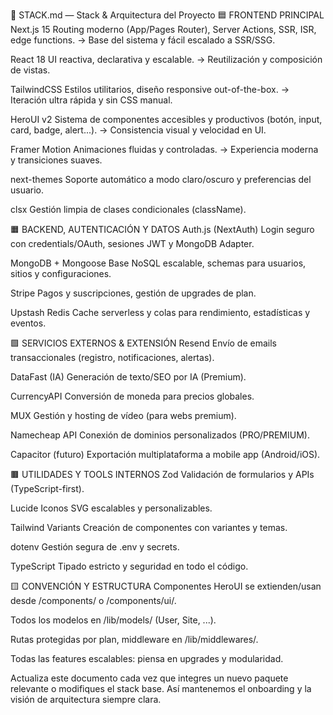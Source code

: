🧱 STACK.md — Stack & Arquitectura del Proyecto
🟦 FRONTEND PRINCIPAL
Next.js 15
Routing moderno (App/Pages Router), Server Actions, SSR, ISR, edge functions.
→ Base del sistema y fácil escalado a SSR/SSG.

React 18
UI reactiva, declarativa y escalable.
→ Reutilización y composición de vistas.

TailwindCSS
Estilos utilitarios, diseño responsive out-of-the-box.
→ Iteración ultra rápida y sin CSS manual.

HeroUI v2
Sistema de componentes accesibles y productivos (botón, input, card, badge, alert...).
→ Consistencia visual y velocidad en UI.

Framer Motion
Animaciones fluidas y controladas.
→ Experiencia moderna y transiciones suaves.

next-themes
Soporte automático a modo claro/oscuro y preferencias del usuario.

clsx
Gestión limpia de clases condicionales (className).

🟧 BACKEND, AUTENTICACIÓN Y DATOS
Auth.js (NextAuth)
Login seguro con credentials/OAuth, sesiones JWT y MongoDB Adapter.

MongoDB + Mongoose
Base NoSQL escalable, schemas para usuarios, sitios y configuraciones.

Stripe
Pagos y suscripciones, gestión de upgrades de plan.

Upstash Redis
Cache serverless y colas para rendimiento, estadísticas y eventos.

🟩 SERVICIOS EXTERNOS & EXTENSIÓN
Resend
Envío de emails transaccionales (registro, notificaciones, alertas).

DataFast (IA)
Generación de texto/SEO por IA (Premium).

CurrencyAPI
Conversión de moneda para precios globales.

MUX
Gestión y hosting de vídeo (para webs premium).

Namecheap API
Conexión de dominios personalizados (PRO/PREMIUM).

Capacitor (futuro)
Exportación multiplataforma a mobile app (Android/iOS).

🟫 UTILIDADES Y TOOLS INTERNOS
Zod
Validación de formularios y APIs (TypeScript-first).

Lucide
Iconos SVG escalables y personalizables.

Tailwind Variants
Creación de componentes con variantes y temas.

dotenv
Gestión segura de .env y secrets.

TypeScript
Tipado estricto y seguridad en todo el código.

🟨 CONVENCIÓN Y ESTRUCTURA
Componentes HeroUI se extienden/usan desde /components/ o /components/ui/.

Todos los modelos en /lib/models/ (User, Site, ...).

Rutas protegidas por plan, middleware en /lib/middlewares/.

Todas las features escalables: piensa en upgrades y modularidad.

Actualiza este documento cada vez que integres un nuevo paquete relevante o modifiques el stack base.
Así mantenemos el onboarding y la visión de arquitectura siempre clara.